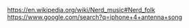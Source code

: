 https://en.wikipedia.org/wiki/Nerd_music#Nerd_folk
https://www.google.com/search?q=iphone+4+antenna+song